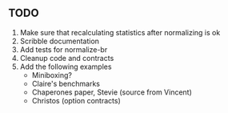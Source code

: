 ## TODO ##
1. Make sure that recalculating statistics after normalizing is ok
2. Scribble documentation
3. Add tests for normalize-br
4. Cleanup code and contracts
5. Add the following examples
   - Miniboxing?
   - Claire's benchmarks
   - Chaperones paper, Stevie (source from Vincent)
   - Christos (option contracts)

